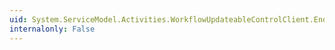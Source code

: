 ```yaml
---
uid: System.ServiceModel.Activities.WorkflowUpdateableControlClient.EndRun(System.IAsyncResult)
internalonly: False
---
```

